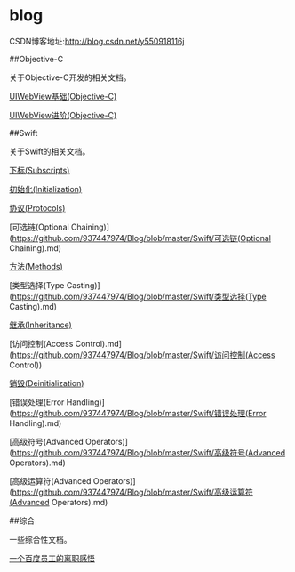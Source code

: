 # blog

CSDN博客地址:http://blog.csdn.net/y550918116j

##Objective-C

关于Objective-C开发的相关文档。

[UIWebView基础(Objective-C)](https://github.com/937447974/Blog/blob/master/Objective-C/UIWebView基础(Objective-C).md)

[UIWebView进阶(Objective-C)](https://github.com/937447974/Blog/blob/master/Objective-C/UIWebView进阶(Objective-C).md)

[](https://github.com/937447974/Blog/blob/master/Objective-C/)

##Swift

关于Swift的相关文档。

[下标(Subscripts)](https://github.com/937447974/Blog/blob/master/Swift/下标(Subscripts).md)

[初始化(Initialization)](https://github.com/937447974/Blog/blob/master/Swift/初始化(Initialization).md)

[协议(Protocols)](https://github.com/937447974/Blog/blob/master/Swift/协议(Protocols).md)

[可选链(Optional Chaining)](https://github.com/937447974/Blog/blob/master/Swift/可选链(Optional Chaining).md)

[方法(Methods)](https://github.com/937447974/Blog/blob/master/Swift/方法(Methods).md)

[类型选择(Type Casting)](https://github.com/937447974/Blog/blob/master/Swift/类型选择(Type Casting).md)

[继承(Inheritance)](https://github.com/937447974/Blog/blob/master/Swift/继承(Inheritance).md)

[访问控制(Access Control).md](https://github.com/937447974/Blog/blob/master/Swift/访问控制(Access Control))

[销毁(Deinitialization)](https://github.com/937447974/Blog/blob/master/Swift/销毁(Deinitialization).md)

[错误处理(Error Handling)](https://github.com/937447974/Blog/blob/master/Swift/错误处理(Error Handling).md)

[高级符号(Advanced Operators)](https://github.com/937447974/Blog/blob/master/Swift/高级符号(Advanced Operators).md)

[高级运算符(Advanced Operators)](https://github.com/937447974/Blog/blob/master/Swift/高级运算符(Advanced Operators).md)

[](https://github.com/937447974/Blog/blob/master/Swift/)

##综合

一些综合性文档。

[一个百度员工的离职感悟](https://github.com/937447974/Blog/blob/master/综合/一个百度员工的离职感悟.md)

[](https://github.com/937447974/Blog/blob/master/综合/)


